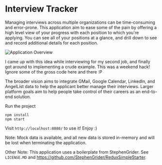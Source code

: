 # Interview Tracker

Managing interviews across multiple organizations can be time-consuming and error-prone.
This application aim to ease some of the pain by offering a high level view of your
progress with each position to which you're applying. You can see all of your positions
at a glance, and drill down to see and record additional details for each position.

![Application Overview](https://github.com/brandonread/interview-tracker/blob/master/docs/images/overview.png)

I came up with this idea while interviewing for my second job, and finally got
around to implementing a crude example. This was a weekend hack!
Ignore some of the gross code here and there :P

The broader vision aims to integrate GMail, Google Calendar, LinkedIn, and AngelList
data to help the applicant better manage their interviews. Larger platform goals
aim to help people take control of their careers as an end-to-end solution.


Run the project

```
npm install
npm start
```

Visit `http://localhost:8080/` to use it! Enjoy :)

Note: Mock data is available, and all new data is stored in-memory and will be lost
when terminating the application.

Other Note: This application uses a boilerplate from StephenGrider.
See `LICENSE.MD` and https://github.com/StephenGrider/ReduxSimpleStarter.
